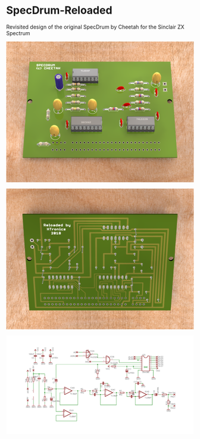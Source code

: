 # SpecDrum-Reloaded
Revisited design of the original SpecDrum by Cheetah for the Sinclair ZX Spectrum

![alt text](https://github.com/Scanboostar/SpecDrum-Reloaded/blob/master/SpecDrumV1.02.png?raw=true)

![alt text](https://github.com/Scanboostar/SpecDrum-Reloaded/blob/master/SpecDrumV1.02b.png?raw=true)

![alt text](https://github.com/Scanboostar/SpecDrum-Reloaded/blob/master/SpecDrumV1.02_Schematic.png?raw=true)
